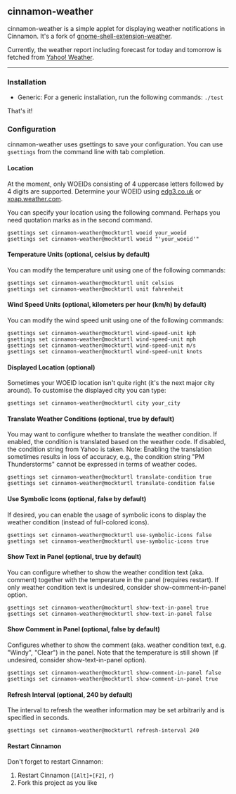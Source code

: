 ## cinnamon-weather

cinnamon-weather is a simple applet for displaying weather notifications in Cinnamon.  It's a fork of [gnome-shell-extension-weather](https://github.com/simon04/gnome-shell-extension-weather).

Currently, the weather report including forecast for today and tomorrow is fetched from [Yahoo! Weather](http://weather.yahoo.com/).

----

### Installation

* Generic: For a generic installation, run the following commands:
  `./test`  

That's it!

### Configuration

cinnamon-weather uses gsettings to save your configuration. You can use `gsettings` from the command line with tab completion.

#### Location

At the moment, only WOEIDs consisting of 4 uppercase letters followed by 4 digits are supported. Determine your WOEID using [edg3.co.uk](http://edg3.co.uk/snippets/weather-location-codes/) or [xoap.weather.com](http://xoap.weather.com/search/search?where=Innsbruck).

You can specify your location using the following command. Perhaps you need quotation marks as in the second command.

    gsettings set cinnamon-weather@mockturtl woeid your_woeid
    gsettings set cinnamon-weather@mockturtl woeid "'your_woeid'"

#### Temperature Units (optional, celsius by default)

You can modify the temperature unit using one of the following commands:

    gsettings set cinnamon-weather@mockturtl unit celsius
    gsettings set cinnamon-weather@mockturtl unit fahrenheit

#### Wind Speed Units (optional, kilometers per hour (km/h) by default)

You can modify the wind speed unit using one of the following commands:

    gsettings set cinnamon-weather@mockturtl wind-speed-unit kph
    gsettings set cinnamon-weather@mockturtl wind-speed-unit mph
    gsettings set cinnamon-weather@mockturtl wind-speed-unit m/s
    gsettings set cinnamon-weather@mockturtl wind-speed-unit knots

#### Displayed Location (optional)

Sometimes your WOEID location isn't quite right (it's the next major city around). To customise the displayed city you can type:

    gsettings set cinnamon-weather@mockturtl city your_city

#### Translate Weather Conditions (optional, true by default)

You may want to configure whether to translate the weather condition. If enabled, the condition is translated based on the weather code. If disabled, the condition string from Yahoo is taken. Note: Enabling the translation sometimes results in loss of accuracy, e.g., the condition string "PM Thunderstorms" cannot be expressed in terms of weather codes.

    gsettings set cinnamon-weather@mockturtl translate-condition true
    gsettings set cinnamon-weather@mockturtl translate-condition false

#### Use Symbolic Icons (optional, false by default)

If desired, you can enable the usage of symbolic icons to display the weather condition (instead of full-colored icons).

    gsettings set cinnamon-weather@mockturtl use-symbolic-icons false
    gsettings set cinnamon-weather@mockturtl use-symbolic-icons true

#### Show Text in Panel (optional, true by default)

You can configure whether to show the weather condition text (aka. comment) together with the temperature in the panel (requires restart). If only weather condition text is undesired, consider show-comment-in-panel option.

    gsettings set cinnamon-weather@mockturtl show-text-in-panel true
    gsettings set cinnamon-weather@mockturtl show-text-in-panel false

#### Show Comment in Panel (optional, false by default)

Configures whether to show the comment (aka. weather condition text, e.g. "Windy", "Clear") in the panel. Note that the temperature is still shown (if undesired, consider show-text-in-panel option).

    gsettings set cinnamon-weather@mockturtl show-comment-in-panel false
    gsettings set cinnamon-weather@mockturtl show-comment-in-panel true

#### Refresh Interval (optional, 240 by default)

The interval to refresh the weather information may be set arbitrarily and is specified in seconds.

    gsettings set cinnamon-weather@mockturtl refresh-interval 240

#### Restart Cinnamon

Don't forget to restart Cinnamon:

1. Restart Cinnamon (`[Alt]+[F2]`, `r`)
2. Fork this project as you like
